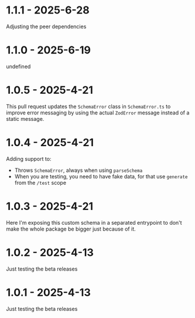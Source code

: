 # 1.1.1 - 2025-6-28

Adjusting the peer dependencies


# 1.1.0 - 2025-6-19

undefined


# 1.0.5 - 2025-4-21

This pull request updates the `SchemaError` class in `SchemaError.ts` to improve error messaging by using the actual `ZodError` message instead of a static message.


# 1.0.4 - 2025-4-21

Adding support to:
- Throws `SchemaError`, always when using `parseSchema`
- When you are testing, you need to have fake data, for that use `generate` from the `/test` scope


# 1.0.3 - 2025-4-21

Here I'm exposing this custom schema in a separated entrypoint to don't make the whole package be bigger just because of it.


# 1.0.2 - 2025-4-13

Just testing the beta releases


# 1.0.1 - 2025-4-13

Just testing the beta releases



